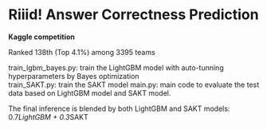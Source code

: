 # Riiid! Answer Correctness Prediction
**Kaggle competition**

Ranked 138th (Top 4.1%) among 3395 teams

train_lgbm_bayes.py: train the LightGBM model with auto-tunning hyperparameters by Bayes optimization  
train_SAKT.py: train the SAKT model
main.py: main code to evaluate the test data based on LightGBM model and SAKT model.  

The final inference is blended by both LightGBM and SAKT models:  
0.7*LightGBM + 0.3*SAKT
